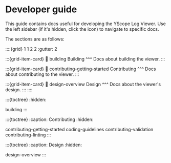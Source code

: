 # Developer guide

This guide contains docs useful for developing the YScope Log Viewer. Use the left sidebar (if it's 
hidden, click the <i class="fa fa-bars"></i> icon) to navigate to specific docs.

The sections are as follows:

::::{grid} 1 1 2 2
:gutter: 2

:::{grid-item-card}
:link: building
Building
^^^
Docs about building the viewer.
:::

:::{grid-item-card}
:link: contributing-getting-started
Contributing
^^^
Docs about contributing to the viewer.
:::

:::{grid-item-card}
:link: design-overview
Design
^^^
Docs about the viewer's design.
:::
::::

:::{toctree}
:hidden:

building
:::

:::{toctree}
:caption: Contributing
:hidden:

contributing-getting-started
coding-guidelines
contributing-validation
contributing-linting
:::

:::{toctree}
:caption: Design
:hidden:

design-overview
:::

